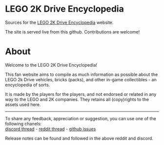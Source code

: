 # LEGO 2K Drive Encyclopedia

Sources for the [LEGO 2K Drive Encyclopedia](https://r0levrai.github.io/l2kd-encyclopedia/) website.

The site is served live from this github. Contributions are welcome!

# About

<p>Welcome to the LEGO 2K Drive Encyclopedia!</p>
<p>This fan website aims to compile as much information as possible about the LEGO 2k Drive vehicles, bricks (packs), and other in-game collectibles - an encyclopedia of sorts.</p>
<p>It is made by the players for the players, and not endorsed or related in any way to the LEGO and 2K companies. They retains all (copy)rights to the assets used here.</p>
<hr>
<p>
To share any feedback, appreciation or suggestion, you can use one of the following chanels:<br>
<a href="https://discord.com/channels/1089294229899051028/1169079838599028776">
    discord thread</a> - 
<a href="https://www.reddit.com/r/Lego2KDrive/comments/1bhkwhh/list_of_everything_the_l2kd_encyclopedia/">
    reddit thread</a> - 
<a href="https://github.com/r0levrai/l2kd-encyclopedia/issues>github">
    github issues</a>
</p>
<p>Release notes can be found and followed in the above reddit and discord.</p>